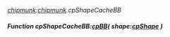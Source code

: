 _[chipmunk](../../modules/chipmunk/chipmunk-module.md):[chipmunk](../../modules/chipmunk/chipmunk-module.md).cpShapeCacheBB_
##### Function cpShapeCacheBB:[cpBB](../../modules/chipmunk/chipmunk-cpbb.md)( shape:[cpShape](../../modules/chipmunk/chipmunk-cpshape.md) )
